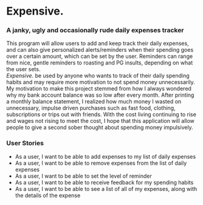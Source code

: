 # Expensive.

### A janky, ugly and occasionally rude daily expenses tracker

This program will allow users to add and keep track their daily expenses, and can also 
give personalized alerts/reminders when their spending goes over a certain amount, which can be set by the user.
Reminders can range from nice, gentle reminders to roasting and PG insults, depending on what the user sets.  
*Expensive.* be used by anyone who wants to track of their daily spending habits and may require more motivation to not
spend money unnecessarily. My motivation to make this project stemmed from how I always wondered why my bank account 
balance was so low after every month. After printing a monthly balance statement, I realized how much money I wasted on 
unnecessary, impulse driven purchases such as fast food, clothing, subscriptions or trips out with friends. 
With the cost living continuing to rise and wages not rising to meet the cost, I hope that this application
will allow people to give a second sober thought about spending money impulsively.


### User Stories

- As a user, I want to be able to add expenses to my list of daily expenses
- As a user, I want to be able to remove expenses from the list of daily expenses
- As a user, I want to be able to set the level of reminder 
- As a user, I want to be able to receive feedback for my spending habits
- As a user, I want to be able to see a list of all of my expenses, along with the details of the expense




